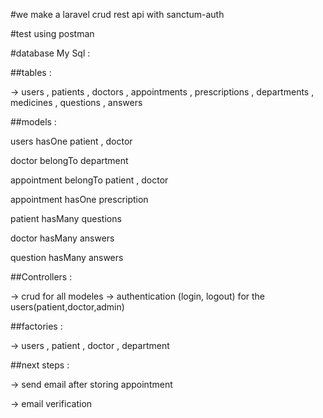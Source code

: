 
#we make a laravel crud rest api with sanctum-auth 

#test using postman


#database My Sql :

##tables : 

-> users , patients , doctors , appointments , prescriptions , departments , medicines , questions , answers



##models : 

users hasOne patient , doctor 

doctor belongTo department

appointment belongTo patient , doctor 

appointment hasOne prescription 

patient hasMany questions 

doctor hasMany answers 

question hasMany answers



##Controllers : 

-> crud for all modeles
-> authentication (login, logout) for the users(patient,doctor,admin)


##factories : 

-> users , patient , doctor , department 



##next steps : 

-> send email after storing appointment 

-> email verification








